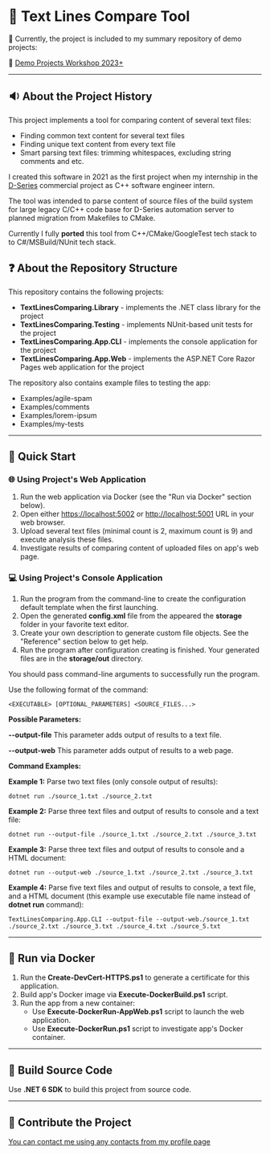 # :mag_right: Text Lines Compare Tool

:pushpin: Currently, the project is included to my summary repository of demo projects:

:link: [Demo Projects Workshop 2023+](https://github.com/dar920910/Demo-Projects-Workshop)

---

## :sound: About the Project History

This project implements a tool for comparing content of several text files:

- Finding common text content for several text files
- Finding unique text content from every text file
- Smart parsing text files: trimming whitespaces, excluding string comments and etc.

I created this software in 2021 as the first project when my internship in the [D-Series](https://imaginecommunications.com/product/d-series/) commercial project as C++ software engineer intern.

The tool was intended to parse content of source files of the build system for large legacy C/C++ code base for D-Series automation server to planned migration from Makefiles to CMake.

Currently I fully **ported** this tool from C++/CMake/GoogleTest tech stack to to C#/MSBuild/NUnit tech stack.

## :question: About the Repository Structure

This repository contains the following projects:

- **TextLinesComparing.Library** - implements the .NET class library for the project
- **TextLinesComparing.Testing** - implements NUnit-based unit tests for the project
- **TextLinesComparing.App.CLI** - implements the console application for the project
- **TextLinesComparing.App.Web** - implements the ASP.NET Core Razor Pages web application for the project

The repository also contains example files to testing the app:

- Examples/agile-spam
- Examples/comments
- Examples/lorem-ipsum
- Examples/my-tests

---

## :beginner: Quick Start

### :globe_with_meridians: Using Project's Web Application

1. Run the web application via Docker (see the "Run via Docker" section below).
2. Open either <https://localhost:5002> or <http://localhost:5001> URL in your web browser.
3. Upload several text files (minimal count is 2, maximum count is 9) and execute analysis these files.
4. Investigate results of comparing content of uploaded files on app's web page.

### :computer: Using Project's Console Application

1. Run the program from the command-line to create the configuration default template when the first launching.
2. Open the generated **config.xml** file from the appeared the **storage** folder in your favorite text editor.
3. Create your own description to generate custom file objects. See the "Reference" section below to get help.
4. Run the program after configuration creating is finished. Your generated files are in the **storage/out** directory.

You should pass command-line arguments to successfully run the program.

Use the following format of the command:

    <EXECUTABLE> [OPTIONAL_PARAMETERS] <SOURCE_FILES...>

**Possible Parameters:**

**--output-file**
This parameter adds output of results to a text file.

**--output-web**
This parameter adds output of results to a web page.

**Command Examples:**

**Example 1:** Parse two text files (only console output of results):

    dotnet run ./source_1.txt ./source_2.txt

**Example 2:** Parse three text files and output of results to console and a text file:

    dotnet run --output-file ./source_1.txt ./source_2.txt ./source_3.txt

**Example 3:** Parse three text files and output of results to console and a HTML document:

    dotnet run --output-web ./source_1.txt ./source_2.txt ./source_3.txt

**Example 4:** Parse five text files and output of results to console, a text file, and a HTML document (this example use executable file name instead of **dotnet run** command):

    TextLinesComparing.App.CLI --output-file --output-web./source_1.txt ./source_2.txt ./source_3.txt ./source_4.txt ./source_5.txt

---

## :whale: Run via Docker

1. Run the **Create-DevCert-HTTPS.ps1** to generate a certificate for this application.
2. Build app's Docker image via **Execute-DockerBuild.ps1** script.
3. Run the app from a new container:
   - Use **Execute-DockerRun-AppWeb.ps1** script to launch the web application.
   - Use **Execute-DockerRun.ps1** script to investigate app's Docker container.

---

## :wrench: Build Source Code

Use **.NET 6 SDK** to build this project from source code.

---

## :email: Contribute the Project

[You can contact me using any contacts from my profile page](https://github.com/dar920910#speech_balloon-how-can-you-contact-with-me-)
